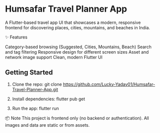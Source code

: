 # Humsafar Travel Planner App

A Flutter-based travel app UI that showcases a modern, responsive frontend for discovering places, cities, mountains, and beaches in India.

✨ Features

Category-based browsing (Suggested, Cities, Mountains, Beach)
Search and tag filtering
Responsive design for different screen sizes
Asset and network image support
Clean, modern Flutter UI

## Getting Started

1. Clone the repo:
   git clone https://github.com/Lucky-Yadav01/Humsafar-Travel-Planner-App.git

2. Install dependencies:
   flutter pub get

3. Run the app:
   flutter run

📦 Note
This project is frontend only (no backend or authentication).
All images and data are static or from assets.
